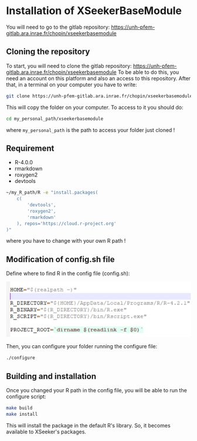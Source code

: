 # Installation of XSeekerBaseModule

You will need to go to the gitlab repository: https://unh-pfem-gitlab.ara.inrae.fr/chopin/xseekerbasemodule

## Cloning the repository

To start, you will need to clone the gitlab repository: https://unh-pfem-gitlab.ara.inrae.fr/chopin/xseekerbasemodule
To be able to do this, you need an account on this platform and also an access to this repository. After that, in a terminal on your computer you have to write:
```bash
git clone https://unh-pfem-gitlab.ara.inrae.fr/chopin/xseekerbasemodule.git
```

This will copy the folder on your computer. To access to it you should do:
```bash
cd my_personal_path/xseekerbasemodule
```
where `my_personal_path` is the path to access your folder just cloned !

## Requirement

-   R-4.0.0
-   rmarkdown
-   roxygen2
-   devtools

``` bash
~/my_R_path/R -e "install.packages(
    c(
        'devtools',
        'roxygen2',
        'rmarkdown'
    ), repos='https://cloud.r-project.org'
)"
```
where you have to change with your own R path !

## Modification of config.sh file

Define where to find R in the config file (config.sh):

![config_file](\images\config_file.png)

Then, you can configure your folder running the configure file:
```bash
./configure
```


## Building and installation

Once you changed your R path in the config file, you will be able to run the configure script:

```bash
make build
make install
```

This will install the package in the default R's library. So, it becomes available to XSeeker's packages.

